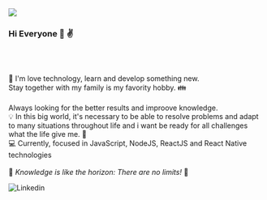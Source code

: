 <img hight="auto" src="./jeff.gif">

 
### Hi Everyone :wave: :v:
<br/>

<br/> :green_heart: I'm love technology, learn and develop something new.
<br/> Stay together with my family is my favority hobby.  :family:
<br/>
<br/> Always looking for the better results and improove knowledge.
<br/> :bulb: In this big world, it's necessary to be able to resolve problems and adapt to many situations throughout life and i want be ready for all challenges what the life give me. :running:
<br/> :computer: Currently, focused in JavaScript, NodeJS, ReactJS and React Native technologies
<br/>
<br/> :book: _Knowledge is like the horizon: There are no limits!_ :rocket: 
<br/>

![Linkedin](https://img.shields.io/badge/-JeffersonSilva-blue?style=flat-square&logo=Linkedin&logoColor=white&link=https://www.linkedin.com/in/jefferson-da-silva-souza-3b985466/)
